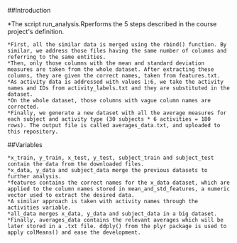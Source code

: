 ##Introduction

*The script run_analysis.Rperforms the 5 steps described in the course project's definition.

    *First, all the similar data is merged using the rbind() function. By similar, we address those files having the same number of columns and referring to the same entities.
    *Then, only those columns with the mean and standard deviation measures are taken from the whole dataset. After extracting these columns, they are given the correct names, taken from features.txt.
    *As activity data is addressed with values 1:6, we take the activity names and IDs from activity_labels.txt and they are substituted in the dataset.
    *On the whole dataset, those columns with vague column names are corrected.
    *Finally, we generate a new dataset with all the average measures for each subject and activity type (30 subjects * 6 activities = 180 rows). The output file is called averages_data.txt, and uploaded to this repository.

##Variables

    *x_train, y_train, x_test, y_test, subject_train and subject_test contain the data from the downloaded files.
    *x_data, y_data and subject_data merge the previous datasets to further analysis.
    *features contains the correct names for the x_data dataset, which are applied to the column names stored in mean_and_std_features, a numeric vector used to extract the desired data.
    *A similar approach is taken with activity names through the activities variable.
    *all_data merges x_data, y_data and subject_data in a big dataset.
    *Finally, averages_data contains the relevant averages which will be later stored in a .txt file. ddply() from the plyr package is used to apply colMeans() and ease the development.
